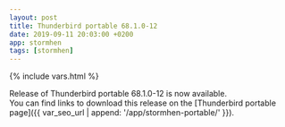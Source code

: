 ```yaml
---
layout: post
title: Thunderbird portable 68.1.0-12
date: 2019-09-11 20:03:00 +0200
app: stormhen
tags: [stormhen]
---
```

{% include vars.html %}

Release of Thunderbird portable 68.1.0-12 is now available.<br />
You can find links to download this release on the [Thunderbird portable page]({{ var_seo_url | append: '/app/stormhen-portable/' }}).